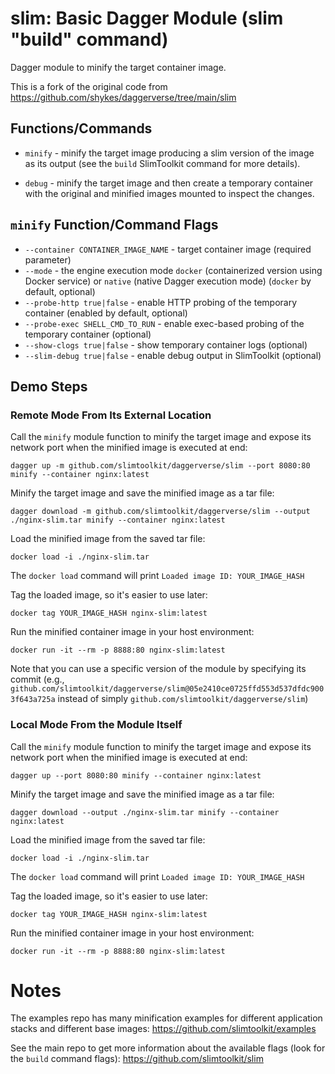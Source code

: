 # slim: Basic Dagger Module (slim "build" command)

Dagger module to minify the target container image.

This is a fork of the original code from https://github.com/shykes/daggerverse/tree/main/slim

## Functions/Commands

* `minify` - minify the target image producing a slim version of the image as its output (see the `build` SlimToolkit command for more details).

* `debug` - minify the target image and then create a temporary container with the original and minified images mounted to inspect the changes.


## `minify` Function/Command Flags

* `--container CONTAINER_IMAGE_NAME` - target container image (required parameter)
* `--mode` - the engine execution mode `docker` (containerized version using Docker service) or `native` (native Dagger execution mode) (`docker` by default, optional)
* `--probe-http true|false` - enable HTTP probing of the temporary container (enabled by default, optional)
* `--probe-exec SHELL_CMD_TO_RUN` - enable exec-based probing of the temporary container (optional)
* `--show-clogs true|false` - show temporary container logs (optional)
* `--slim-debug true|false` - enable debug output in SlimToolkit (optional)


## Demo Steps

### Remote Mode From Its External Location

Call the `minify` module function to minify the target image and expose its network port when the minified image is executed at end:

`dagger up -m github.com/slimtoolkit/daggerverse/slim --port 8080:80 minify --container nginx:latest`

Minify the target image and save the minified image as a tar file:

`dagger download -m github.com/slimtoolkit/daggerverse/slim --output ./nginx-slim.tar minify --container nginx:latest`

Load the minified image from the saved tar file:

`docker load -i ./nginx-slim.tar`

The `docker load` command will print `Loaded image ID: YOUR_IMAGE_HASH`

Tag the loaded image, so it's easier to use later:

`docker tag YOUR_IMAGE_HASH nginx-slim:latest`

Run the minified container image in your host environment:

`docker run -it --rm -p 8888:80 nginx-slim:latest`


Note that you can use a specific version of the module by specifying its commit (e.g., `github.com/slimtoolkit/daggerverse/slim@05e2410ce0725ffd553d537dfdc9003f643a725a` instead of simply `github.com/slimtoolkit/daggerverse/slim`)

### Local Mode From the Module Itself

Call the `minify` module function to minify the target image and expose its network port when the minified image is executed at end:

`dagger up --port 8080:80 minify --container nginx:latest`

Minify the target image and save the minified image as a tar file:

`dagger download --output ./nginx-slim.tar minify --container nginx:latest`

Load the minified image from the saved tar file:

`docker load -i ./nginx-slim.tar`

The `docker load` command will print `Loaded image ID: YOUR_IMAGE_HASH`

Tag the loaded image, so it's easier to use later:

`docker tag YOUR_IMAGE_HASH nginx-slim:latest`

Run the minified container image in your host environment:

`docker run -it --rm -p 8888:80 nginx-slim:latest`


# Notes

The examples repo has many minification examples for different application stacks and different base images: https://github.com/slimtoolkit/examples

See the main repo to get more information about the available flags (look for the `build` command flags): https://github.com/slimtoolkit/slim
